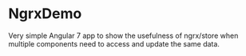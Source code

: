 # NgrxDemo

Very simple Angular 7 app to show the usefulness of ngrx/store when multiple components need to access and update the same data. 
